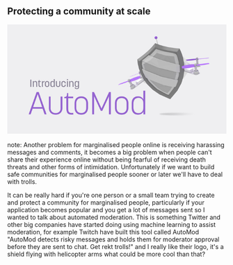##  Protecting a community at scale 

!["A shield with helicopter blades and an antennae attached, captioned "Introducing Auto Mod""](resources/IntroducingAutoMod.jpg)

note:
  Another problem for marginalised people online is receiving harassing messages and comments, it becomes a big problem when people can't share their experience online without being fearful of receiving death threats and other forms of intimidation. Unfortunately if we want to build safe communities for marginalised people sooner or later we'll have to deal with trolls.
  
  It can be really hard if you're one person or a small team trying to create and protect a community for marginalised people, particularly if your application becomes popular and you get a lot of messages sent so I wanted to talk about automated moderation. This is something Twitter and other big companies have started doing using machine learning to assist moderation, for example Twitch have built this tool called AutoMod "AutoMod detects risky messages and holds them for moderator approval before they are sent to chat. Get rekt trolls!" and I really like their logo, it's a shield flying with helicopter arms what could be more cool than that?
